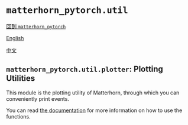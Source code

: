 # `matterhorn_pytorch.util`

[回到 `matterhorn_pytorch`](../README.md)

[English](../../en_us/util/README.md)

[中文](../../zh_cn/util/README.md)

## `matterhorn_pytorch.util.plotter`: Plotting Utilities

This module is the plotting utility of Matterhorn, through which you can conveniently print events.

You can read [the documentation](./1_plotter.md) for more information on how to use the functions.
